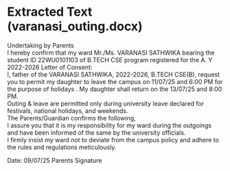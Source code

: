 # Extracted Text (varanasi_outing.docx)

Undertaking by Parents  
I hereby confirm that my ward Mr./Ms. VARANASI SATHWIKA bearing the student ID 
22WU0101103 of B.TECH CSE program registered for the A. Y  2022-2026 
Letter of Consent:  
I, father of the VARANASI SATHWIKA, 2022-2026, B.TECH CSE(B), request you to permit my daughter to leave the campus on 11/07/25 and 6:00 PM for the purpose of holidays . My daughter shall return on the 13/07/25 and 8:00 PM.   
Outing & leave are permitted only during university leave declared for festivals, national holidays, and weekends.  
The Parents/Guardian confirms the following,  
I assure you that it is my responsibility for my ward during the outgoings and have been informed of the same by the university officials.  
I firmly insist my ward not to deviate from the campus policy and adhere to the rules and regulations meticulously.  
                                                                                               
Date: 09/07/25   	  	  	  	  	Parents Signature
